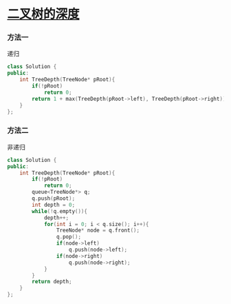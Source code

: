 # [二叉树的深度](https://www.nowcoder.com/practice/435fb86331474282a3499955f0a41e8b?tpId=13&tqId=11191&tPage=2&rp=2&ru=/ta/coding-interviews&qru=/ta/coding-interviews/question-ranking)

### 方法一

递归

```c++
class Solution {
public:
    int TreeDepth(TreeNode* pRoot){
        if(!pRoot)
            return 0;
        return 1 + max(TreeDepth(pRoot->left), TreeDepth(pRoot->right));
    }
};
```



### 方法二

非递归

```c++
class Solution {
public:
    int TreeDepth(TreeNode* pRoot){
        if(!pRoot)
            return 0;
        queue<TreeNode*> q;
        q.push(pRoot);
        int depth = 0;
        while(!q.empty()){
            depth++;
            for(int i = 0; i < q.size(); i++){
                TreeNode* node = q.front();
                q.pop();
                if(node->left)
                    q.push(node->left);
                if(node->right)
                    q.push(node->right);
            }
        }
        return depth;
    }
};
```



